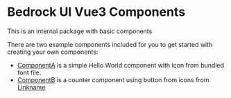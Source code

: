 # Bedrock UI Vue3 Components

This is an internal package with basic components

There are two example components included for you to get started with creating your own components:

- [ComponentA](/components/component-a) is a simple Hello World component with icon from bundled font file.
- [ComponentB](/components/component-b) is a counter component using button from  icons from [Linkname](https://www.example.org) 
